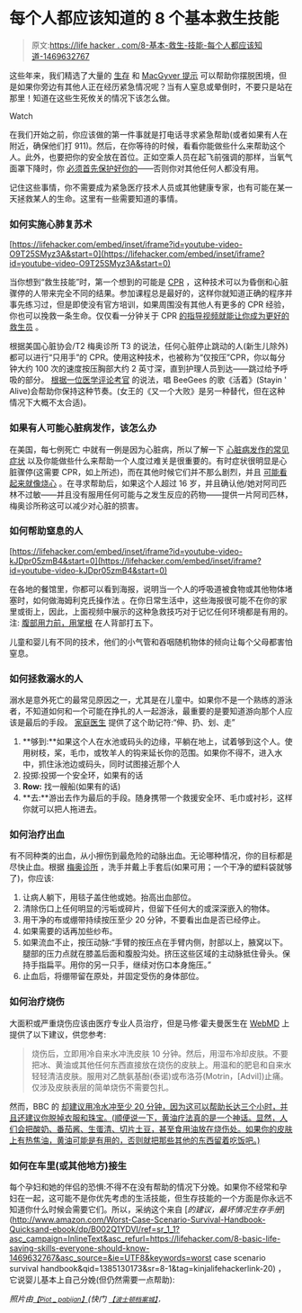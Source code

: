 # 每个人都应该知道的 8 个基本救生技能

> 原文:[https://life hacker . com/8-基本-救生-技能-每个人都应该知道-1469632767](https://lifehacker.com/8-basic-life-saving-skills-everyone-should-know-1469632767)

这些年来，我们精选了大量的 [生存](http://lifehacker.com/tag/survival) 和 [MacGyver 提示](http://lifehacker.com/tag/macgyver-tips) 可以帮助你摆脱困境，但是如果你旁边有其他人正在经历紧急情况呢？当有人窒息或晕倒时，不要只是站在那里！知道在这些生死攸关的情况下该怎么做。

Watch

在我们开始之前，你应该做的第一件事就是打电话寻求紧急帮助(或者如果有人在附近，确保他们打 911)。然后，在你等待的时候，看看你能做些什么来帮助这个人。此外，也要把你的安全放在首位。正如空乘人员在起飞前强调的那样，当氧气面罩下降时，你 [必须首先保护好你的](https://gizmodo.com/in-flight-emergency-when-the-masks-come-down-5788874)——否则你对其他任何人都没有用。

记住这些事情，你不需要成为紧急医疗技术人员或其他健康专家，也有可能在某一天拯救某人的生命。这里有一些需要知道的事情。

### 如何实施心肺复苏术

 [https://lifehacker.com/embed/inset/iframe?id=youtube-video-O9T25SMyz3A&start=0](https://lifehacker.com/embed/inset/iframe?id=youtube-video-O9T25SMyz3A&start=0) 

当你想到“救生技能”时，第一个想到的可能是 [CPR](http://en.wikipedia.org/wiki/Cardiopulmonary_resuscitation) ，这种技术可以为昏倒和心脏骤停的人带来完全不同的结果。参加课程总是最好的，这样你就知道正确的程序并事先练习过，但是即使没有官方培训，如果周围没有其他人有更多的 CPR 经验，你也可以挽救一条生命。仅仅看一分钟关于 CPR [的指导视频就能让你成为更好的救生员](http://www.huffingtonpost.com/2013/11/20/cpr-training-video_n_4297853.html) 。

根据美国心脏协会/T2 梅奥诊所 T3 的说法，任何心脏停止跳动的人(新生儿除外)都可以进行“只用手”的 CPR。使用这种技术，也被称为“仅按压”CPR，你以每分钟大约 100 次的速度按压胸部大约 2 英寸深，直到护理人员到达——跳过给予呼吸的部分。 [根据一位医学评论考官](http://rulesofthumb.org/rate.php?ruleid=4550) 的说法，唱 BeeGees 的歌《活着》(Stayin ' Alive)会帮助你保持这种节奏。(女王的《又一个大败》是另一种替代，但在这种情况下大概不太合适)。

### 如果有人可能心脏病发作，该怎么办

在美国，每七例死亡 中就有一例是因为心脏病，所以了解一下 [心脏病发作的常见症状](http://www.mayoclinic.com/health/heart-attack/DS00094/DSECTION=symptoms) 以及你能做些什么来帮助一个人度过难关是很重要的。有时症状很明显是心脏骤停(这需要 CPR，如上所述)，而在其他时候它们并不那么剧烈，并且 [可能看起来就像烧心](https://lifehacker.com/er-or-tums-how-to-know-if-your-post-thanksgiving-stoma-5862179) 。在寻求帮助后，如果这个人超过 16 岁，并且确认他/她对阿司匹林不过敏——并且没有服用任何可能与之发生反应的药物——提供一片阿司匹林，梅奥诊所称这可以减少对心脏的损害。

### 如何帮助窒息的人

 [https://lifehacker.com/embed/inset/iframe?id=youtube-video-kJDpr05zmB4&start=0](https://lifehacker.com/embed/inset/iframe?id=youtube-video-kJDpr05zmB4&start=0) 

在各地的餐馆里，你都可以看到海报，说明当一个人的呼吸道被食物或其他物体堵塞时，如何做海姆利克氏操作法 。在你日常生活中，这些海报很可能不在你的家里或街上，因此，上面视频中展示的这种急救技巧对于记忆任何环境都是有用的。注: [腹部用力前，用掌根](https://lifehacker.com/the-red-cross-has-updated-its-first-aid-guidelines-for-5989471) 在人背部打五下。

儿童和婴儿有不同的技术，他们的小气管和吞咽随机物体的倾向让每个父母都害怕窒息。

### 如何拯救溺水的人

溺水是意外死亡的最常见原因之一，尤其是在儿童中。如果你不是一个熟练的游泳者，不知道如何和一个可能在挣扎的人一起游泳，最重要的是要知道游向那个人应该是最后的手段。 [家庭医生](http://familydoctormag.com/first-aid-and-safety/1311-how-to-save-someone-whos-drowning-qreach-throw-row-goq-a-doctors-experience.html) 提供了这个助记符:“伸、扔、划、走”

1.  **够到:**如果这个人在水池或码头的边缘，平躺在地上，试着够到这个人。使用树枝，桨，毛巾，或牧羊人的钩来延长你的范围。如果你不得不，进入水中，抓住泳池边或码头，同时试图接近那个人
2.  投掷:投掷一个安全环，如果有的话
3.  **Row:** 找一艘船(如果有的话)
4.  **去:**游出去作为最后的手段。随身携带一个救援安全环、毛巾或衬衫，这样你就可以把人拖进去。

### 如何治疗出血

有不同种类的出血，从小擦伤到最危险的动脉出血。无论哪种情况，你的目标都是尽快止血。根据 [梅奥诊所](http://www.mayoclinic.com/health/first-aid-severe-bleeding/FA00038) ，洗手并戴上手套后(如果可用；一个干净的塑料袋就够了)，你应该:

1.  让病人躺下，用毯子盖住他或她。抬高出血部位。
2.  清除伤口上任何明显的污垢或碎片，但留下任何大的或深深嵌入的物体。
3.  用干净的布或绷带持续按压至少 20 分钟，不要看出血是否已经停止。
4.  如果需要的话再加些纱布。
5.  如果流血不止，按压动脉:“手臂的按压点在手臂内侧，肘部以上，腋窝以下。腿部的压力点就在膝盖后面和腹股沟处。挤压这些区域的主动脉抵住骨头。保持手指扁平。用你的另一只手，继续对伤口本身施压。”
6.  止血后，将绷带留在原处，并固定受伤的身体部位。

### 如何治疗烧伤

大面积或严重烧伤应该由医疗专业人员治疗，但是马修·霍夫曼医生在 [WebMD](http://answers.webmd.com/answers/1198031/how-do-you-treat-a-burn) 上提供了以下建议，供您参考:

> 烧伤后，立即用冷自来水冲洗皮肤 10 分钟。然后，用湿布冷却皮肤。不要把冰、黄油或其他任何东西直接放在烧伤的皮肤上。用温和的肥皂和自来水轻轻清洁皮肤。服用对乙酰氨基酚(泰诺)或布洛芬(Motrin，[Advil])止痛。仅涉及皮肤表层的简单烧伤不需要包扎。

然而，BBC 的 [却建议用冷水冲至少 20 分钟，因为这可以帮助长达三个小时，并且还建议你脱掉衣服和珠宝。(顺便说一下，黄油疗法真的是一个神话。显然，人们会把酸奶、番茄酱、生蛋清、切片土豆，甚至食用油放在烧伤处。如果你的皮肤上有热焦油，黄油可能是有用的，否则就把那些其他的东西留着吃饭吧。)](http://www.bbc.com/future/story/20130820-should-you-put-butter-on-a-burn)

### 如何在车里(或其他地方)接生

每个孕妇和她的伴侣的恐惧:不得不在没有帮助的情况下分娩。如果你不经常和孕妇在一起，这可能不是你优先考虑的生活技能，但生存技能的一个方面是你永远不知道你什么时候会需要它们。所以，采纳这个来自 [*的建议，最坏情况生存手册*](http://www.amazon.com/Worst-Case-Scenario-Survival-Handbook-Quicksand-ebook/dp/B002Q1YDVI/ref=sr_1_1?asc_campaign=InlineText&asc_refurl=https://lifehacker.com/8-basic-life-saving-skills-everyone-should-know-1469632767&asc_source=&ie=UTF8&keywords=worst case scenario survival handbook&qid=1385130173&sr=8-1&tag=kinjalifehackerlink-20) ，它说婴儿基本上自己分娩(但仍然需要一点帮助):

*照片由*[<small>*【Piot _ pabijan】*</small>](http://www.shutterstock.com/pic.mhtml?id=124962845&src=id)*(快门* [<small>*【波士顿档案城】*</small>](http://www.flickr.com/photos/cityofbostonarchives/8637013347/)<small>*，*</small>